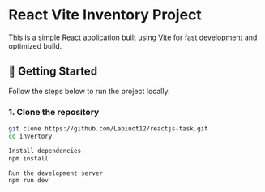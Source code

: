 # React Vite Inventory Project

This is a simple React application built using [Vite](https://vitejs.dev/) for fast development and optimized build.

## 🚀 Getting Started

Follow the steps below to run the project locally.

### 1. Clone the repository

```bash
git clone https://github.com/Labinot12/reactjs-task.git
cd invertory

Install dependencies
npm install

Run the development server
npm run dev
